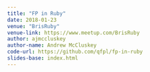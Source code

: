 ```yaml
---
title: "FP in Ruby"
date: 2018-01-23
venue: "BrisRuby"
venue-link: https://www.meetup.com/BrisRuby
author: ajmccluskey
author-name: Andrew McCluskey
code-url: https://github.com/qfpl/fp-in-ruby
slides-base: index.html
---
```


